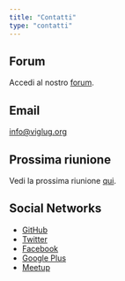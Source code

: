 ```yaml
---
title: "Contatti"
type: "contatti"
---
```


## Forum
Accedi al nostro [forum](http://forum.viglug.org).

## Email
info@viglug.org

## Prossima riunione
Vedi la prossima riunione [qui](/incontri).

## Social Networks
* <i class="fa fa-github-square"></i><a href="https://github.com/ViGLug">GitHub</a>
* <i class="fa fa-twitter-square"></i><a href="https://twitter.com/ViGLug">Twitter</a>
* <i class="fa fa-facebook-official"></i><a href="https://facebook.com/ViGLug">Facebook</a>
* <i class="fa fa-google-plus-square"></i><a href="https://plus.google.com/+ViGLugOrg">Google Plus</a>
* <i class="fa fa-suitcase"></i><a href="http://www.meetup.com/ViGLug">Meetup</a>

